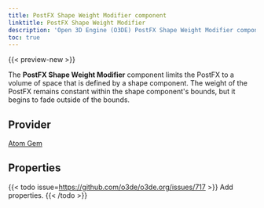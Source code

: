```yaml
---
title: PostFX Shape Weight Modifier component
linktitle: PostFX Shape Weight Modifier
description: 'Open 3D Engine (O3DE) PostFX Shape Weight Modifier component reference.'
toc: true
---
```


{{< preview-new >}}

The **PostFX Shape Weight Modifier** component limits the PostFX to a volume of space that is defined by a shape component. The weight of the PostFX remains constant within the shape component's bounds, but it begins to fade outside of the bounds.


## Provider ##

[Atom Gem](/docs/user-guide/gems/reference/atom)


## Properties

{{< todo issue=https://github.com/o3de/o3de.org/issues/717 >}}
Add properties.
{{< /todo >}}